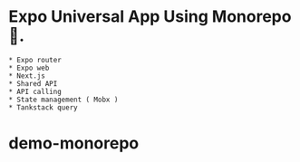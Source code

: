# Expo Universal App Using Monorepo 🙌.

```
* Expo router
* Expo web
* Next.js
* Shared API
* API calling
* State management ( Mobx )
* Tankstack query
```
# demo-monorepo
